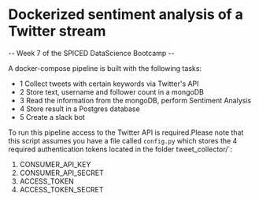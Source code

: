 # Dockerized sentiment analysis of a Twitter stream
-- Week 7 of the SPICED DataScience Bootcamp --

A docker-compose pipeline is built with the following tasks:
- 1 Collect tweets with certain keywords via Twitter's API
- 2 Store text, username and follower count in a mongoDB
- 3 Read the information from the mongoDB, perform Sentiment Analysis
- 4 Store result in a Postgres database
- 5 Create a slack bot

To run this pipeline access to the Twitter API is required.Please note that this script assumes you have a file called `config.py`
which stores the 4 required authentication tokens located in the folder tweet_collector/`:
1. CONSUMER_API_KEY
2. CONSUMER_API_SECRET
3. ACCESS_TOKEN
4. ACCESS_TOKEN_SECRET
